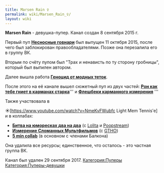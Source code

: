 ```yaml
---
title: Marsen Rain ♀
permalink: wiki/Marsen_Rain_♀/
layout: wiki
---
```


**Marsen Rain** - девушка-пупер. Канал создан 8 сентября 2015 г.

Первый пуп [**Несносные
говнари**](https://www.youtube.com/watch?v=CC0FtzWBBmk) был выпущен 11
октября 2015, после чего был заблокирован правообладателями. Позже она
перезалила его в группу ВК.

Вторым по счёту пупом был "Трах и ненависть по ту сторону гробницы",
который был выпилен автором.

Далее вышла работа [**Геноцид от модных
теток**](https://www.youtube.com/watch?v=SQLZLSe5Xrc&t).

После этого на её канале вышел сюжетный пуп из двух частей: [**Рон как
тебе гниет в карманах
старка**](https://www.youtube.com/watch?v=DhDIDEKoeT8)''' и
**[**Флешбеки карманного
измерения**](https://www.youtube.com/watch?v=JQcTAFku8dE)** '''

Также участвовала в

☀\[https://www.youtube.com/watch?v=NmeKvFWubfc Light Mem Tennis'e\] и в
коллабах:

-   [**Битва на юморесках два на
    два**](https://www.youtube.com/watch?v=NBLPz8HU9-w) (с
    [Lolita](/wiki/Lolita "wikilink") и [Poopstream](Poopstream "wikilink"))
-   [**Измерение Сломанных
    Мультфильмов**](https://www.youtube.com/watch?v=87-vo0Rn41A) (с
    [GTHO](/wiki/TheGetthehellout "wikilink"))
-   [**5 min collab**](https://www.youtube.com/watch?v=l4ddzevXZJ8) (в
    основном с членами Балкона)

Она удалила все ресурсы; единственное, что осталось - это частная группа
ВК.

Канал был удален 29 сентября 2017.
[Категория:Пуперы](Категория:Пуперы "wikilink")
[Категория:Пуперы-девушки](Категория:Пуперы-девушки "wikilink")
